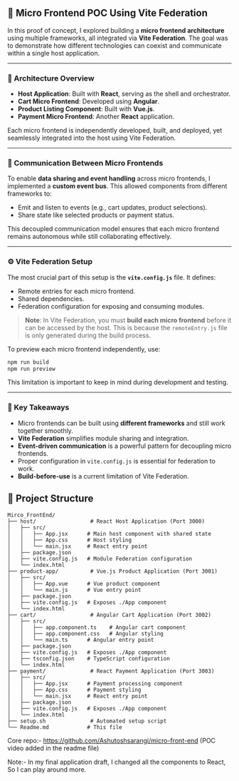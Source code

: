 ## 🧪 Micro Frontend POC Using Vite Federation

In this proof of concept, I explored building a **micro frontend architecture** using multiple frameworks, all integrated via **Vite Federation**. The goal was to demonstrate how different technologies can coexist and communicate within a single host application.

---

### 🧱 Architecture Overview

- **Host Application**: Built with **React**, serving as the shell and orchestrator.
- **Cart Micro Frontend**: Developed using **Angular**.
- **Product Listing Component**: Built with **Vue.js**.
- **Payment Micro Frontend**: Another **React** application.

Each micro frontend is independently developed, built, and deployed, yet seamlessly integrated into the host using Vite Federation.

---

### 🔗 Communication Between Micro Frontends

To enable **data sharing and event handling** across micro frontends, I implemented a **custom event bus**. This allowed components from different frameworks to:
- Emit and listen to events (e.g., cart updates, product selections).
- Share state like selected products or payment status.

This decoupled communication model ensures that each micro frontend remains autonomous while still collaborating effectively.

---

### ⚙️ Vite Federation Setup

The most crucial part of this setup is the **`vite.config.js`** file. It defines:
- Remote entries for each micro frontend.
- Shared dependencies.
- Federation configuration for exposing and consuming modules.

> **Note**: In Vite Federation, you must **build each micro frontend** before it can be accessed by the host. This is because the `remoteEntry.js` file is only generated during the build process.

To preview each micro frontend independently, use:

```bash
npm run build
npm run preview
```

This limitation is important to keep in mind during development and testing.

---

### 🚀 Key Takeaways

- Micro frontends can be built using **different frameworks** and still work together smoothly.
- **Vite Federation** simplifies module sharing and integration.
- **Event-driven communication** is a powerful pattern for decoupling micro frontends.
- Proper configuration in `vite.config.js` is essential for federation to work.
- **Build-before-use** is a current limitation of Vite Federation.

## 📁 Project Structure

```
Mirco_FrontEnd/
├── host/                 # React Host Application (Port 3000)
│   ├── src/
│   │   ├── App.jsx      # Main host component with shared state
│   │   ├── App.css      # Host styling
│   │   └── main.jsx     # React entry point
│   ├── package.json
│   ├── vite.config.js   # Module Federation configuration
│   └── index.html
├── product-app/          # Vue.js Product Application (Port 3001)
│   ├── src/
│   │   ├── App.vue      # Vue product component
│   │   └── main.js      # Vue entry point
│   ├── package.json
│   ├── vite.config.js   # Exposes ./App component
│   └── index.html
├── cart/                 # Angular Cart Application (Port 3002)
│   ├── src/
│   │   ├── app.component.ts    # Angular cart component
│   │   ├── app.component.css   # Angular styling
│   │   └── main.ts      # Angular entry point
│   ├── package.json
│   ├── vite.config.js   # Exposes ./App component
│   ├── tsconfig.json    # TypeScript configuration
│   └── index.html
├── payment/              # React Payment Application (Port 3003)
│   ├── src/
│   │   ├── App.jsx      # Payment processing component
│   │   ├── App.css      # Payment styling
│   │   └── main.jsx     # React entry point
│   ├── package.json
│   ├── vite.config.js   # Exposes ./App component
│   └── index.html
├── setup.sh              # Automated setup script
└── Readme.md            # This file
```

Core repo:- https://github.com/Ashutoshsarangi/micro-front-end (POC video added in the readme file)

Note:- In my final application draft, I changed all the components to React, So I can play around more.
